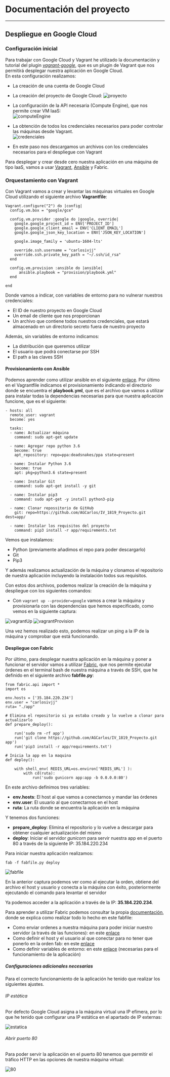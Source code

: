 # Documentación del proyecto
---
## Despliegue en Google Cloud
### Configuración inicial
Para trabajar con Google Cloud y Vagrant he utilizado la documentación y tutorial del plugin [_vagrant-google_](https://github.com/mitchellh/vagrant-google), que es un plugin de Vagrant que nos permitirá desplegar nuestra aplicación en Google Cloud.  
En esta configuración realizamos:
- La creación de una cuenta de Google Cloud
- La creación del proyecto de Google Cloud:
![proyecto](../img/proyecto.png)

- La configuración de la API necesaria (Compute Engine), que nos permite crear VM IaaS:  
![computeEngine](../img/compute.png)

- La obtención de todos los credenciales necesarios para poder controlar las máquinas desde Vagrant.  
![credenciales](../img/credenciales.png)  
 - En este paso nos descargamos un archivos con los credenciales necesarios para el despliegue con Vagrant

Para desplegar y crear desde cero nuestra aplicación en una máquina de tipo IaaS, vamos a usar [Vagrant](https://www.vagrantup.com/), [Ansible](https://www.ansible.com/) y Fabric.

### Orquestamiento con Vagrant
Con Vagrant vamos a crear y levantar las máquinas virtuales en Google Cloud utilizando el siguiente archivo **Vagrantfile**:
```
Vagrant.configure("2") do |config|
  config.vm.box = "google/gce"

  config.vm.provider :google do |google, override|
    google.google_project_id = ENV['PROJECT_ID']
    google.google_client_email = ENV['CLIENT_EMAIL']
    google.google_json_key_location = ENV['JSON_KEY_LOCATION']

    google.image_family = 'ubuntu-1604-lts'

    override.ssh.username = "carlosivjj"
    override.ssh.private_key_path = "~/.ssh/id_rsa"
  end

  config.vm.provision :ansible do |ansible|
      ansible.playbook = "provision/playbook.yml"
  end

end
```
Donde vamos a indicar, con variables de entorno para no vulnerar nuestros credenciales:
- El ID de nuestro proyecto en Google Cloud
- Un email de cliente que nos proporcionan
- Un archivo que contiene todos nuestros credenciales, que estará almacenado en un directorio secreto fuera de nuestro proyecto

Además, sin variables de entorno indicamos:
- La distribución que queremos utilizar
- El usuario que podrá conectarse por SSH
- El path a las claves SSH

#### Provisionamiento con Ansible
Podemos aprender como utilizar ansible en el siguiente [enlace](https://docs.ansible.com/ansible/latest/user_guide/playbooks_intro.html#basics
). Por último en el Vagrantfile indicamos el provisionamiento indicando el directorio donde se encuentra el **playbook.yml**, que es el archivo que vamos a utilizar para instalar todas la dependencias necesarias para que nuestra aplicación funcione, que es el siguiente:
```
- hosts: all
  remote_user: vagrant
  become: yes

  tasks:
  - name: Actualizar máquina
    command: sudo apt-get update

  - name: Agregar repo python 3.6
    become: true
    apt_repository: repo=ppa:deadsnakes/ppa state=present

  - name: Instalar Python 3.6
    become: true
    apt: pkg=python3.6 state=present

  - name: Instalar Git
    command: sudo apt-get install -y git

  - name: Instalar pip3
    command: sudo apt-get -y install python3-pip

  - name: Clonar repossitorio de GitHub
    git: repo=https://github.com/AGCarlos/IV_1819_Proyecto.git  dest=app/

  - name: Instalar los requisitos del proyecto
    command: pip3 install -r app/requirements.txt

```
Vemos que instalamos:
- Python (previamente añadimos el repo para poder descargarlo)
- Git
- Pip3  

Y además realizamos actualización de la máquina y clonamos el repositorio de nuestra aplicación incluyendo la instalación todos sus requisitos.  

Con estos dos archivos, podemos realizar la creación de la máquina y despliegue con los siguientes comandos:
- Con ``vagrant up --provider=google`` vamos a crear la máquina y provisionarla con las dependencias que hemos especificado, como vemos en la siguiente captura:

![vagrantUp](../img/vagrantUp.png)
![vagrantProvision](../img/vagrantProvision.png)  

Una vez hemos realizado esto, podemos realizar un ping a la IP de la máquina y comprobar que está funcionando.
#### Despliegue con Fabric
Por último, para desplegar nuestra aplicación en la máquina y poner a funcionar el servidor vamos a utilizar [Fabric](http://docs.fabfile.org/en/1.14/index.html), que nos permite ejecutar órdenes en el terminal bash de nuestra máquina a través de SSH, que he definido en el siguiente archivo **fabfile.py**:
```
from fabric.api import *
import os

env.hosts = ['35.184.220.234']
env.user = "carlosivjj"
ruta= "./app"

# Elimina el repositorio si ya estaba creado y lo vuelve a clonar para actualizarlo
def prepare_deploy():

    run('sudo rm -rf app')
    run('git clone https://github.com/AGCarlos/IV_1819_Proyecto.git app')
    run('pip3 install -r app/requirements.txt')

# Inicia la app en la maquina
def deploy():

    with shell_env( REDIS_URL=os.environ['REDIS_URL'] ):
        with cd(ruta):
            run('sudo gunicorn app:app -b 0.0.0.0:80')

```  
En este archivo definimos tres variables:
- **env.hosts**: El host al que vamos a conectarnos y mandar las órdenes
- **env.user**: El usuario al que conectarnos en el host  
- **ruta**: La ruta donde se encuentra la aplicación en la máquina

Y tenemos dos funciones:
- **prepare_deploy**: Elimina el repositorio y lo vuelve a descargar para obtener cualquier actualización del mismo
- **deploy**: Iniciar el servidor _gunicorn_ para servir nuestra app en el puerto 80 a través de la siguiente IP: 35.184.220.234  

Para iniciar nuestra aplicación realizamos:  
```
fab -f fabfile.py deploy
```
![fabfile](../img/fabfileExec.png)  

En la anterior captura podemos ver como al ejecutar la orden, obtiene del archivo el host y usuario y conecta a la máquina con éxito, posteriormente ejecutando el comando para levantar el servidor

Ya podemos acceder a la aplicación a través de la IP: **35.184.220.234**.  

Para aprender a utilizar Fabric podemos consultar la propia [documentación](http://docs.fabfile.org/en/1.14/index.html), donde se explica como realizar todo lo hecho en este fabfile:
- Como enviar ordenes a nuestra máquina para poder iniciar nuestro servidor (a través de las funciones): en este [enlace](http://docs.fabfile.org/en/1.14/tutorial.html#making-connections)
- Como definir el host y el usuario al que conectar para no tener que ponerlo en la orden fab: en este [enlace](http://docs.fabfile.org/en/1.14/tutorial.html#defining-connections-beforehand)
- Como definir variables de entorno: en este [enlace](http://docs.fabfile.org/en/1.14/api/core/context_managers.html#fabric.context_managers.shell_env) (necesarias para el funcionamiento de la aplicación)

##### Configuraciones adicionales necesarias
Para el correcto funcionamiento de la aplicación he tenido que realizar los siguientes ajustes.
###### IP estática
Por defecto Google Cloud asigna a la máquina virtual una IP efímera, por lo que he tenido que configurar una IP estática en el apartado de IP externas:

![estatica](../img/estatica.png)  

###### Abrir puerto 80
Para poder servir la aplicación en el puerto 80 tenemos que permitir el tráfico HTTP en las opciones de nuestra máquina virtual:

![80](../img/80.png)  
